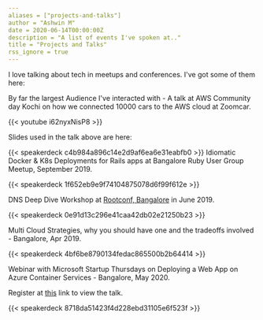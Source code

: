 ```yaml
---
aliases = ["projects-and-talks"]
author = "Ashwin M"
date = 2020-06-14T00:00:00Z
description = "A list of events I've spoken at.."
title = "Projects and Talks"
rss_ignore = true
---
```

I love talking about tech in meetups and conferences. I've got some of them here:

By far the largest Audience I've interacted with - A talk at AWS Community day Kochi on how we connected 10000 cars to the AWS cloud at Zoomcar.

{{< youtube i62nyxNisP8 >}}

Slides used in the talk above are here:

{{< speakerdeck c4b984a896c14e2d9af6ea6e31eabfb0 >}}
Idiomatic Docker & K8s Deployments for Rails apps at Bangalore Ruby User Group Meetup, September 2019.

{{< speakerdeck 1f652eb9e9f74104875078d6f99f612e >}}

DNS Deep Dive Workshop at [Rootconf, Bangalore](https://rootconf.in) in June 2019.

{{< speakerdeck 0e91d13c296e41caa42db02e21250b23 >}}

Multi Cloud Strategies, why you should have one and the tradeoffs involved - Bangalore, Apr 2019.

{{< speakerdeck 4bf6be8790134fedac865500b2b64414 >}}

Webinar with Microsoft Startup Thursdays on Deploying a Web App on Azure Container Services - Bangalore, May 2020.

Register at [this](https://microsoftcloudpartner.eventbuilder.com/event/21277?source=contagen) link to view the talk.

{{< speakerdeck 8718da51423f4d228ebd31105e6f523f >}}